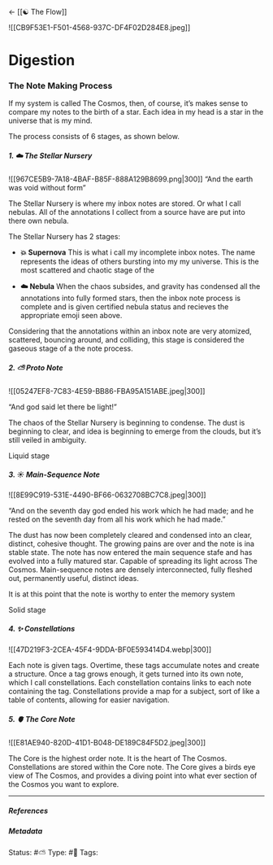 <- [[☯️ The Flow]]

![[CB9F53E1-F501-4568-937C-DF4F02D284E8.jpeg]]

# Digestion 

### The Note Making Process
If my system is called The Cosmos, then, of course, it’s makes sense to compare my notes to the birth of a star. Each idea in my head is a star in the universe that is my mind. 

The process consists of 6 stages, as shown below.


##### 1. ☁️ The Stellar Nursery

![[967CE5B9-7A18-4BAF-B85F-888A129B8699.png|300]]
“And the earth was void without form”

The Stellar Nursery is where my inbox notes are stored. Or what I call nebulas. All of the annotations I collect from a source have are put into there own nebula. 

The Stellar Nursery has 2 stages:

- **💥 Supernova**
	This is what i call my incomplete inbox notes. The name represents the ideas of others bursting into my my universe. This is the most scattered and chaotic stage of the 

- **☁️ Nebula**
	When the chaos subsides, and gravity has condensed all the annotations into fully formed stars, then the inbox note process is complete and is given certified nebula status and recieves the appropriate emoji seen above.

Considering that the annotations within an inbox note are very atomized, scattered, bouncing around, and colliding, this stage is considered the gaseous stage of a the note process. 

##### 2. ⛅️ Proto Note

![[05247EF8-7C83-4E59-BB86-FBA95A151ABE.jpeg|300]]

“And god said let there be light!”

The chaos of the Stellar Nursery is beginning to condense. The dust is beginning to clear, and idea is beginning to emerge from the clouds, but it’s still veiled in ambiguity.

Liquid stage

##### 3. ☀️ Main-Sequence Note

![[8E99C919-531E-4490-BF66-0632708BC7C8.jpeg|300]]

“And on the seventh day god ended his work which he had made; and he rested on the seventh day from all his work which he had made.”

The dust has now been completely cleared and condensed into an clear, distinct, cohesive thought. The growing pains are over and the note is ina stable state. The note has now entered the main sequence stafe and has evolved into a fully matured star. Capable of spreading its light across The Cosmos. Main-sequence notes are densely interconnected, fully fleshed out, permanently useful, distinct ideas.

It is at this point that the note is worthy to enter the memory system

Solid stage

##### 4. ✨ Constellations 

![[47D219F3-2CEA-45F4-9DDA-BF0E593414D4.webp|300]]

Each note is given tags. Overtime, these tags accumulate notes and create a structure. Once a tag grows enough, it gets turned into its own note, which I call constellations. Each constellation contains links to each note containing the tag. Constellations provide a map for a subject, sort of like a table of contents, allowing for easier navigation.

##### 5. 🫀 The Core Note

![[E81AE940-820D-41D1-B048-DE189C84F5D2.jpeg|300]]

The Core is the highest order note. It is the heart of The Cosmos. Constellations are stored within the Core note. The Core gives a birds eye view of The Cosmos, and provides a diving point into what ever section of the Cosmos you want to explore.

___

##### References


##### Metadata
Status:  #⛅️ 
Type: #🔵 
Tags: